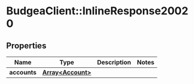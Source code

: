 # BudgeaClient::InlineResponse20020

## Properties
Name | Type | Description | Notes
------------ | ------------- | ------------- | -------------
**accounts** | [**Array&lt;Account&gt;**](Account.md) |  | 


